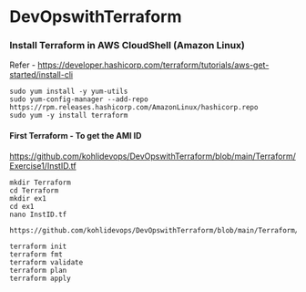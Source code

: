 # DevOpswithTerraform

### Install Terraform in AWS CloudShell (Amazon Linux)


Refer - https://developer.hashicorp.com/terraform/tutorials/aws-get-started/install-cli


```
sudo yum install -y yum-utils
sudo yum-config-manager --add-repo https://rpm.releases.hashicorp.com/AmazonLinux/hashicorp.repo
sudo yum -y install terraform
```

#### First Terraform - To get the AMI ID


https://github.com/kohlidevops/DevOpswithTerraform/blob/main/Terraform/Exercise1/InstID.tf


```
mkdir Terraform
cd Terraform
mkdir ex1
cd ex1
nano InstID.tf

https://github.com/kohlidevops/DevOpswithTerraform/blob/main/Terraform/Exercise1/InstID.tf

terraform init
terraform fmt
terraform validate
terraform plan
terraform apply
